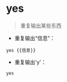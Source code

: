 # yes

> 重复输出某些东西

- 重复输出“信息”：

`yes {{信息}}`

- 重复输出'y'：

`yes`

[#]: contributors: ([Tangent]，[王兴宇，Linux & BC]，[꯭F꯭i꯭n꯭d꯭e꯭r꯭])